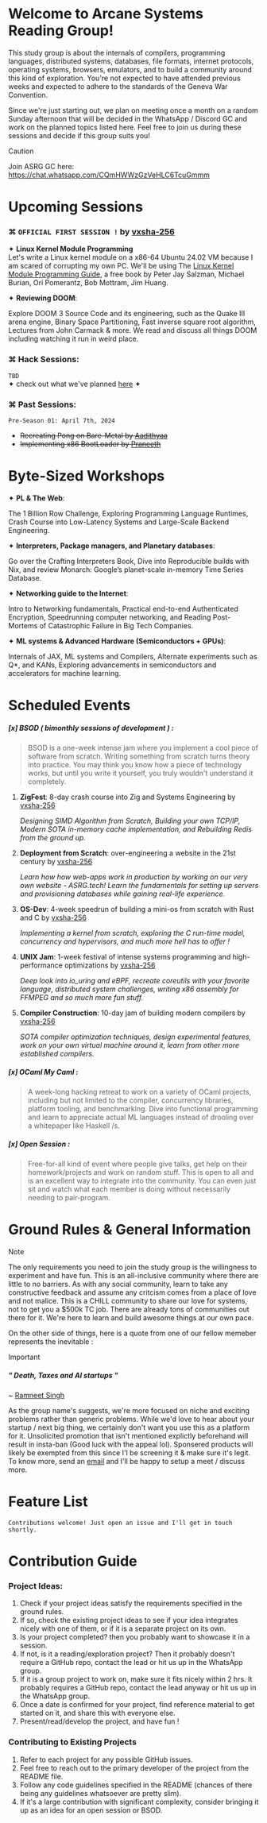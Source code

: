 # Welcome to Arcane Systems Reading Group!
This study group is about the internals of compilers, programming languages, distributed systems, databases, file formats, internet protocols, operating systems, browsers, emulators, and to build a community around this kind of exploration.  You're not expected to have attended previous weeks and expected to adhere to the standards of the Geneva War Convention.

Since we're just starting out, we plan on meeting once a month on a random Sunday afternoon that will be decided in the WhatsApp / Discord GC and work on the planned topics listed here. Feel free to join us during these sessions and decide if this group suits you!

> [!CAUTION]
Join ASRG GC here: https://chat.whatsapp.com/CQmHWWzGzVeHLC6TcuGmmm

# Upcoming Sessions
### ⌘ ```OFFICIAL FIRST SESSION !``` by [vxsha-256](https://github.com/2SpaceMasterRace) 
✦ **Linux Kernel Module Programming**\
    Let's write a Linux kernel module on a x86-64 Ubuntu 24.02 VM because I am scared of corrupting my own PC. We'll be using The [Linux Kernel Module Programming Guide](https://sysprog21.github.io/lkmpg/), a free book by Peter Jay Salzman, Michael Burian, Ori Pomerantz, Bob Mottram, Jim Huang. 

✦ **Reviewing DOOM**: 

Explore DOOM 3 Source Code and its engineering, such as the Quake III arena engine, Binary Space Partitioning, Fast inverse square root algorithm, Lectures from John Carmack & more. We read and discuss all things DOOM including watching it run in weird place.

### ⌘ Hack Sessions:

```TBD```\
✦ check out what we've planned [here](https://github.com/Amrita-Systems-Reading-Group/seasonOne-bucketlist) ✦

### ⌘ Past Sessions:
```Pre-Season 01: April 7th, 2024```
 - ~~Recreating Pong on Bare-Metal by [Aadithyaa](https://www.github.com/aadit-n3rdy)~~ 
 - ~~Implementing x86 BootLoader by [Praneeth](https://github.com/PraneethV-cmd)~~


# Byte-Sized Workshops

✦ **PL & The Web**:

The 1 Billion Row Challenge, Exploring Programming Language Runtimes, Crash Course into Low-Latency Systems and Large-Scale Backend Engineering. 


✦ **Interpreters, Package managers, and Planetary databases**:

Go over the Crafting Interpreters Book, Dive into Reproducible builds with Nix, and review Monarch: Google’s planet-scale in-memory Time Series Database.


✦ **Networking guide to the Internet**:

Intro to Networking fundamentals, Practical end-to-end Authenticated Encryption, Speedrunning computer networking, and Reading Post-Mortems of Catastrophic Failure in Big Tech Companies.

✦ **ML systems & Advanced Hardware (Semiconductors + GPUs)**:

Internals of JAX, ML systems and Compilers, Alternate experiments such as Q*, and KANs, Exploring advancements in semiconductors and accelerators for machine learning. 

#  Scheduled Events

##### [x] BSOD ( bimonthly sessions of development ) :

> BSOD is a one-week intense jam where you implement a cool piece of software from scratch. Writing something from scratch turns theory into practice. You may think you know how a piece of technology works, but until you write it yourself, you truly wouldn't understand it completely.

1. **ZigFest**: 8-day crash course into Zig and Systems Engineering by [vxsha-256](https://github.com/2SpaceMasterRace)

     *Designing SIMD Algorithm from Scratch,  Building your own TCP/IP,   Modern SOTA in-memory cache implementation, and Rebuilding Redis from the ground up.*       

2. **Deployment from Scratch**: over-engineering a website in the 21st century by [vxsha-256](https://github.com/2SpaceMasterRace)

     *Learn how how web-apps work in production by working on our very own website - ASRG.tech! Learn the fundamentals for setting up servers and provisioning databases while gaining real-life experience.*       
3. **OS-Dev**: 4-week speedrun of building a mini-os from scratch with Rust and C by  [vxsha-256](https://github.com/2SpaceMasterRace)

     *Implementing a kernel from scratch, exploring the C run-time model, concurrency and hypervisors, and much more hell has to offer !*       

4. **UNIX Jam**: 1-week festival of intense systems programming and high-performance optimizations by  [vxsha-256](https://github.com/2SpaceMasterRace)

     *Deep look into io_uring and eBPF, recreate coreutils with your favorite language, distributed system challenges, writing x86 assembly for FFMPEG and so much more fun stuff.*       

5. **Compiler Construction**: 10-day jam of building modern compilers by  [vxsha-256](https://github.com/2SpaceMasterRace)

     *SOTA compiler optimization techniques, design experimental features, work on your own virtual machine around it, learn from other more established compilers.*       


##### [x] OCaml My Caml :

> A week-long hacking retreat to work on a variety of OCaml projects, including but not limited to the compiler, concurrency libraries, platform tooling, and benchmarking. Dive into functional programming and learn to appreciate actual ML languages instead of drooling over a whitepaper like Haskell /s.


##### [x] Open Session :

> Free-for-all kind of event where people give talks, get help on their homework/projects and work on random stuff. This is open to all and is an excellent way to integrate into the community. You can even just sit and watch what each member is doing without necessarily needing to pair-program.
       
# Ground Rules & General Information
> [!NOTE]
The only requirements you need to join the study group is the willingness to experiment and have fun. This is an all-inclusive community where there are little to no barriers. As with any social community, learn to take any constructive feedback and assume any critcism comes from a place of love and not malice. This is a CHILL community to share our love for systems, not to get you a $500k TC job. There are already tons of communities out there for it. We're here to learn and build awesome things at our own pace.

On the other side of things, here is a quote from one of our fellow memeber represents the inevitable :

> [!IMPORTANT]
> ##### " Death, Taxes and AI startups " 
> ~ [Ramneet Singh](https://x.com/Ramneet_Singhh)

As the group name's suggests, we're more focused on niche and exciting problems rather than generic problems. While we'd love to hear about your startup / next big thing, we certainly don't want you use this as a platform for it. Unsolicited promotion that isn't mentioned explictly beforehand will result in insta-ban (Good luck with the appeal lol). Sponsered products will likely be exempted from this since I'l be screening it & make sure it's legit. To know more, send an [email](mailto:v.harivarsha@gmail.com) and I'll be happy to setup a meet / discuss more.


# Feature List
    Contributions welcome! Just open an issue and I'll get in touch shortly.

# Contribution Guide

### Project Ideas:
1. Check if your project ideas satisfy the requirements specified in the ground rules.
2. If so, check the existing project ideas to see if your idea integrates nicely with one
of them, or if it is a separate project on its own.
3. Is your project completed? then you probably want to showcase it in a session.
4. If not, is it a reading/exploration project? Then it probably doesn't require a GitHub repo,
contact the lead <link to username> or hit us up in the WhatsApp group.
5. If it is a group project to work on, make sure it fits nicely within 2 hrs. 
It probably requires a GitHub repo, contact the lead anyway <link to username> or hit us up in the WhatsApp group.
6. Once a date is confirmed for your project, find reference material to get started on it, and share this with
everyone else.
7. Present/read/develop the project, and have fun !

### Contributing to Existing Projects
1. Refer to each project for any possible GitHub issues.
2. Feel free to reach out to the primary developer of the project from the README file.
3. Follow any code guidelines specified in the README (chances of there being any guidelines whatsoever are pretty slim).
4. If it's a large contribution with significant complexity, consider bringing it up as an idea for an open session or BSOD.
